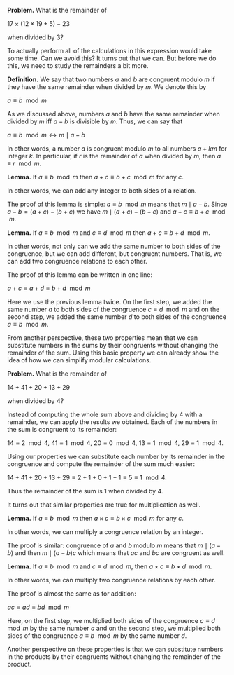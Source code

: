 __Problem.__ What is the remainder of

$17 \times (12 \times 19 + 5) - 23$

when divided by $3$?

To actually perform all of the calculations in this expression would take some time. Can we avoid this? It turns out that we can. But before we do this, we need to study the remainders a bit more. 

__Definition.__ We say that two numbers $a$ and $b$ are congruent modulo $m$ if they have the same remainder when divided by $m$. We denote this by

$a \equiv b \mod{m}$

As we discussed above, numbers $a$ and $b$ have the same remainder when divided by $m$ iff $a-b$ is divisible by $m$. Thus, we can say that 

$a \equiv b \mod{m} \leftrightarrow m \mid a - b$

In other words, a number $a$ is congruent modulo $m$ to all numbers $a + km$ for integer $k$. In particular, if $r$ is the remainder of $a$ when divided by $m$, then $a \equiv r \mod{m}$.

__Lemma.__ If $a \equiv b \mod{m}$ then $a + c \equiv b + c \mod{m}$ for any $c$.

In other words, we can add any integer to both sides of a relation. 

The proof of this lemma is simple: $a \equiv b \mod{m}$ means that $m \mid a - b$. Since $a - b = (a + c) - (b + c)$ we have $m \mid (a + c) - (b + c)$ and $a + c \equiv b + c \mod{m}$. 

__Lemma.__ If $a \equiv b \mod{m}$ and $c \equiv d \mod{m}$ then $a + c \equiv b + d \mod{m}$.

In other words, not only can we add the same number to both sides of the congruence, but we can add different, but congruent numbers. That is, we can add two congruence relations to each other.

The proof of this lemma can be written in one line:

$a + c \equiv a + d \equiv b + d \mod{m}$

Here we use the previous lemma twice. On the first step, we added the same number $a$ to both sides of the congruence $c \equiv d \mod{m}$ and on the second step, we added the same number $d$ to both sides of the congruence $a \equiv b \mod{m}$.

From another perspective, these two properties mean that we can substitute numbers in the sums by their congruents without changing the remainder of the sum. Using this basic property we can already show the idea of how we can simplify modular calculations.

__Problem.__ What is the remainder of

$14 + 41 + 20 + 13 + 29$

when divided by $4$?

Instead of computing the whole sum above and dividing by $4$ with a remainder, we can apply the results we obtained. Each of the numbers in the sum is congruent to its remainder:

$14 \equiv 2 \mod{4}$, $41 \equiv 1 \mod{4}$, $20 \equiv 0 \mod{4}$, $13 \equiv 1 \mod{4}$, $29 \equiv 1 \mod{4}$.

Using our properties we can substitute each number by its remainder in the congruence and compute the remainder of the sum much easier:

$14 + 41 + 20 + 13 + 29 \equiv 2 + 1 + 0 + 1 + 1 \equiv 5 \equiv 1 \mod{4}$.

Thus the remainder of the sum is 1 when divided by 4.

It turns out that similar properties are true for multiplication as well.

__Lemma.__ If $a \equiv b \mod{m}$ then $a \times c \equiv b \times c \mod{m}$ for any $c$.

In other words, we can multiply a congruence relation by an integer.

The proof is similar: congruence of $a$ and $b$ modulo $m$ means that $m \mid (a - b)$ and then $m \mid (a - b)c$ which means that $ac$ and $bc$ are congruent as well. 

__Lemma.__ If $a \equiv b \mod{m}$ and $c \equiv d \mod{m}$, then $a \times c \equiv b \times d \mod{m}$.

In other words, we can multiply two congruence relations by each other.

The proof is almost the same as for addition:

$ac \equiv ad \equiv bd \mod{m}$

Here, on the first step, we multiplied both sides of the congruence $c \equiv d \mod{m}$ by the same number $a$ and on the second step, we multiplied both sides of the congruence $a \equiv b \mod{m}$ by the same number $d$.

Another perspective on these properties is that we can substitute numbers in the products by their congruents without changing the remainder of the product.
